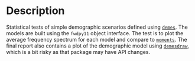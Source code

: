 # Description

Statistical tests of simple demographic scenarios defined using [`demes`](https://github.com/popsim-consortium/demes-python).
The models are built using the `fwdpy11` object interface.
The test is to plot the average frequency spectrum for each model and compare to [`moments`](https://moments.readthedocs.io/en/latest/).
The final report also contains a plot of the demographic model using [`demesdraw`](https://github.com/grahamgower/demesdraw), which is a bit risky as that package may have API changes.

